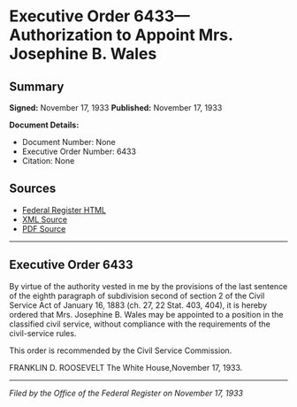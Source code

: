 # Executive Order 6433—Authorization to Appoint Mrs. Josephine B. Wales

## Summary

**Signed:** November 17, 1933
**Published:** November 17, 1933

**Document Details:**
- Document Number: None
- Executive Order Number: 6433
- Citation: None

## Sources
- [Federal Register HTML](https://www.presidency.ucsb.edu/documents/executive-order-6433-authorization-appoint-mrs-josephine-b-wales)
- [XML Source](None)
- [PDF Source](None)

---

## Executive Order 6433

By virtue of the authority vested in me by the provisions of the last sentence of the eighth paragraph of subdivision second of section 2 of the Civil Service Act of January 16, 1883 (ch. 27, 22 Stat. 403, 404), it is hereby ordered that Mrs. Josephine B. Wales may be appointed to a position in the classified civil service, without compliance with the requirements of the civil-service rules.

This order is recommended by the Civil Service Commission.

FRANKLIN D. ROOSEVELT
The White House,November 17, 1933.

---

*Filed by the Office of the Federal Register on November 17, 1933*
